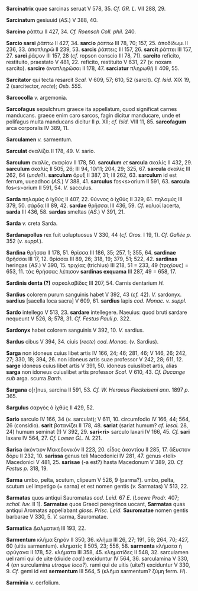 **Sarcinatrix** quae sarcinas seruat V 578, 35. *Cf. GR. L.* VII 288,
29.

**Sarcinatum** gesiuuid (*AS.*) V 388, 40.

**Sarcino** ράπτω II 427, 34. *Cf. Roensch Coll. phil.* 240.

**Sarcio sarsi** ῥάπτω II 427, 34. **sarcio** ῥάπτω III 78, 70; 157, 25.
ἀποδίδωμι II 236, 33. ἀποπληρῶ II 239, 53. **sarcis** ῥάπτεις III 157,
26. **sarcit** ῥάπτει III 157, 27. **sarci** ῥάψον III 157, 28 (*cf.*
ropson conscio III 78, 71). **sarcito** reficito, restituito, praestato
V 481, 22. reficito, restituito V 631, 27 (*v.* noxam sarcito).
**sarcire** ἀναπληρῶσαι II 178, 47. **sarciatur** πληρωθῇ II 409, 55.

**Sarcitator** qui tecta resarcit *Scal.* V 609, 57; 610, 52 (sarcit).
*Cf. Isid.* XIX 19, 2 (sarcitector, *recte*); *Osb. 555.*

**Sarcocolla** *v.* argemonia.

**Sarcofagus** sepulchrum graece ita appellatum, quod significat carnes
manducans. graece enim caro sarcos, fagin dicitur manducare, unde et
polifagus multa manducans dicitur II *p.* XII; *cf. Isid.* VIII 11, 85.
**sarcofagum** arca corporalis IV 389, 11.

**Sarculamen** *v.* sarmentum.

**Sarculat** σκαλίζει II 178, 49. *V.* sario.

**Sarculum** σκαλίς, σκαφίον II 178, 50. **sarculum** *et* **sarcula**
σκαλίς II 432, 29. **sarculum** σκαλίς II 505, 26; III 94, 10/11; 204,
29; 325, 67. **sarcula** σκαλίς III 262, 64 (*unde*?). **sarculum** ὄρυξ
II 387, 31; III 262, 63. **sarculum** id est ferrum, uueadhoc (*AS.*) V
388, 41. **sarculus** fos\<s\>orium II 591, 63. **sarcula**
fos\<s\>orium II 591, 54. *V.* sacculus.

**Sarda** πηλαμὺς ὁ ἰχθύς II 407, 22. θύννος ὁ ἰχθύς II 329, 61. πηλαμύς
III 379, 50. σάρδα III 89, 42. **sardae** θρῆσσαι III 436, 59. *Cf.*
κολιοί lacerta, **sarda** III 436, 58. **sardas** smeltas (*AS.*) V 391,
21.

**Sarda** *v.* creta Sarda.

**Sardanapollus** rex fuit uoluptuosus V 330, 44 (*cf. Oros.* I 19, 1).
*Cf. Gallée p.* 352 (*v. suppl.*).

**Sardina** θρῆσσα II 178, 51. θρίσσα III 186, 35; 257, 1; 355, 64.
**sardinae** θρῆσσαι III 17, 12. θρίσσαι III 89, 26; 318, 19; 379, 51;
522, 42. **sardinas** heringas (*AS.*) V 390, 15. τριχίας (trichius) III
218, 51 = 233, 49 (τριχίους) = 653, 11. τὰς θρήσσας λέπισον **sardinas
exquama** III 287, 49 = 658, 17.

**Sardinis denta (?)** σαρκολαβίδες III 207, 54. Carnis dentarium *H.*

**Sardius** colorem purum sanguinis habet V 392, 43 (*cf.* 42). *V.*
sardonyx. **sardius** [sacella loca sacra] V 609, 61. **sardius**
lapis *cod. Monac. v. suppl.*

**Sardo** intellego V 513, 23. **sardare** intellegere. Naeuius: quod
bruti sardare nequeunt V 526, 8; 578, 31. *Cf. Festus Pauli p.* 322.

**Sardonyx** habet colorem sanguinis V 392, 10. *V.* sardius.

**Sardus** cibus V 394, 34. ciuis (*recte*) *cod. Monac.* (*v.*
Sardius).

**Sarga** non idoneus cuius libet artis IV 166, 24; 46; 281, 46; V 146,
26; 242, 27; 330, 18; 394, 26. non idoneus artis suae professor V 242,
28; 611, 12. **sarge** idoneus cuius libet artis V 391, 50. idoneus
cuiuslibet artis, alias **sarga** non idoneus cuiuslibet artis professor
*Scal.* V 610, 43. *Cf. Ducange sub* arga. scurra *Barth.*

**Sargana** o[r]nus, sarcina II 591, 53. *Cf. W. Heraeus Fleckeiseni
ann.* 1897 *p.* 365.

**Sargulus** σαργὸς ὁ ἰχθύς II 429, 52.

**Sario** sarculo IV 166, 34 (*v.* sarculat); V 611, 10. circumfodio IV
166, 44; 564, 26 (considio). **sarit** βοτανίζει II 178, 48. **sariat**
(sariat humum? *cf. Iesai.* 28, 24) humum seminat (!) V 392, 29.
**sari\<ri\>** sarculo laxari IV 166, 45. *Cf.* **sari** laxare IV 564,
27. *Cf. Loewe GL. N.* 221.

**Sarisa** ἀκόντιον Μακεδονικόν II 223, 20. εἶδος ἀκοντίου II 285, 17.
ἄξυστον δόρυ II 232, 10. **sarissa** genus teli Macedonici IV 281, 47.
genus \<teli\> Macedonici V 481, 25. **sarisae** (-a est?) hasta
Macedonum V 389, 20. *Cf. Festus p.* 318, 19.

**Sarma** umbo, pelta, scutum, clipeum V 526, 9 (parma?). umbo, pelta,
scutum uel impetigo (= sarna) et est nomen gentis (*v.* Sarmatas) V 513,
22.

**Sarmatas** quos antiqui Sauromatas *cod. Leid.* 67 *E.* (*Loewe
Prodr.* 407; *schol. Iuv.* II 1). **Sarmatae** quos Graeci peregrinos
uocant, **Sarmatas** quas antiqui Aromatas appellabant *gloss. Prisc.
Leid.* **Sauromatae** nomen gentis barbarae V 330, 5. *V.* sarma,
Sauromatae.

**Sarmatica** Δαλματική III 193, 22.

**Sarmentum** κλῆμα ξηρόν II 350, 36. κλῆμα III 26, 27; 191, 56; 264,
70; 427, 60 (uitis sarmentum). κληματίς II 505, 23; 556, 58.
**sarmenta** κλήματα ἡ φρύγανα II 178, 52. κλήματα III 358, 45.
κληματίδες II 548, 32. sarculamen uel rami qui de uite (diuide *cod.*)
exciduntur IV 564, 36. sarculamina V 330, 4 (*an* surculamina *utroque
loco?*). rami qui de uitis (uite?) exciduntur V 330, 9. *Cf.* gemi id
est **sermentum** III 564, 5 (κλῆμα sarmentum? ζύμη ferm. *H*).

**Sarminia** *v.* cerfolium.
